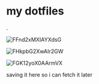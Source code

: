 # my dotfiles
.

![FFnd2xMXIAYXdsG](https://user-images.githubusercontent.com/68170909/147525518-6415625f-99e5-443e-b6f0-e106cda8b98a.jpg)

![FHkpbG2XwAIr2GW](https://user-images.githubusercontent.com/68170909/147525577-7f96436c-9058-4176-aa4c-dfb8ad02fa33.jpg)

![FGK12yoX0AArmVX](https://user-images.githubusercontent.com/68170909/147525635-dc0cf879-7d1f-4491-aaf7-2df8fa67d3b3.png)

saving it here so i can fetch it later



